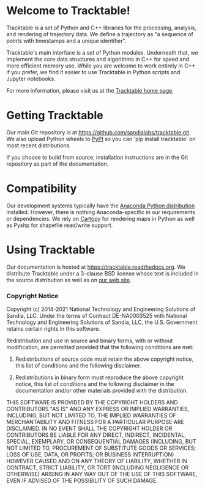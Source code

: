 # Welcome to Tracktable!

Tracktable is a set of Python and C++ libraries for the processing,
analysis, and rendering of trajectory data.  We define a trajectory as
"a sequence of points with timestamps and a unique identifier".

Tracktable's main interface is a set of Python modules.  Underneath
that, we implement the core data structures and algorithms in C++ for
speed and more efficient memory use.  While you are welcome to work
entirely in C++ if you prefer, we find it easier to use Tracktable in
Python scripts and Jupyter notebooks.

For more information, please visit us at the [Tracktable home
page](https://tracktable.sandia.gov).

# Getting Tracktable

Our main Git repository is at <https://github.com/sandialabs/tracktable.git>.
We also upload Python wheels to [PyPI](https://pypi.org) so you can
'pip install tracktable' on most recent distributions.

If you choose to build from source, installation instructions are in
the Git repository as part of the documentation.

# Compatibility

Our development systems typically have the [Anaconda Python
distribution](https://anaconda.com) installed.  However, there is
nothing Anaconda-specific in our requirements or dependencies.  We
rely on [Cartopy](https://scitools.org.uk/cartopy) for rendering maps
in Python as well as Pyshp for shapefile read/write support.



# Using Tracktable

Our documentation is hosted at <https://tracktable.readthedocs.org>.
We distribute Tracktable under a 3-clause BSD license whose text is
included in the source distribution as well as on
[our web site](https://tracktable.sandia.gov/license.html "Tracktable License").

### Copyright Notice

Copyright (c) 2014-2021 National Technology and Engineering
Solutions of Sandia, LLC. Under the terms of Contract DE-NA0003525
with National Technology and Engineering Solutions of Sandia, LLC,
the U.S. Government retains certain rights in this software.

Redistribution and use in source and binary forms, with or without
modification, are permitted provided that the following conditions
are met:

1. Redistributions of source code must retain the above copyright
   notice, this list of conditions and the following disclaimer.

2. Redistributions in binary form must reproduce the above copyright
   notice, this list of conditions and the following disclaimer in the
   documentation and/or other materials provided with the distribution.

THIS SOFTWARE IS PROVIDED BY THE COPYRIGHT HOLDERS AND CONTRIBUTORS
"AS IS" AND ANY EXPRESS OR IMPLIED WARRANTIES, INCLUDING, BUT NOT
LIMITED TO, THE IMPLIED WARRANTIES OF MERCHANTABILITY AND FITNESS FOR
A PARTICULAR PURPOSE ARE DISCLAIMED. IN NO EVENT SHALL THE COPYRIGHT
HOLDER OR CONTRIBUTORS BE LIABLE FOR ANY DIRECT, INDIRECT, INCIDENTAL,
SPECIAL, EXEMPLARY, OR CONSEQUENTIAL DAMAGES (INCLUDING, BUT NOT
LIMITED TO, PROCUREMENT OF SUBSTITUTE GOODS OR SERVICES; LOSS OF USE,
DATA, OR PROFITS; OR BUSINESS INTERRUPTION) HOWEVER CAUSED AND ON ANY
THEORY OF LIABILITY, WHETHER IN CONTRACT, STRICT LIABILITY, OR TORT
(INCLUDING NEGLIGENCE OR OTHERWISE) ARISING IN ANY WAY OUT OF THE USE
OF THIS SOFTWARE, EVEN IF ADVISED OF THE POSSIBILITY OF SUCH DAMAGE.
